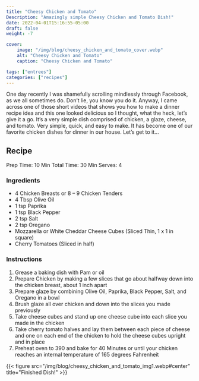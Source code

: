 ```yaml
---
title: "Cheesy Chicken and Tomato"
Description: "Amazingly simple Cheesy Chicken and Tomato Dish!"
date: 2022-04-01T15:16:55-05:00
draft: false
weight: -7

cover:
    image: "/img/blog/cheesy_chicken_and_tomato_cover.webp"
    alt: "Cheesy Chicken and Tomato"
    caption: "Cheesy Chicken and Tomato"

tags: ["entrees"]
categories: ["recipes"]
---
```


One day recently I was shamefully scrolling mindlessly through Facebook, as we all sometimes do. Don’t lie, you know you do it. Anyway, I came across one of those short videos that shows you how to make a dinner recipe idea and this one looked delicious so I thought, what the heck, let’s give it a go. It’s a very simple dish comprised of chicken, a glaze, cheese, and tomato. Very simple, quick, and easy to make. It has become one of our favorite chicken dishes for dinner in our house. Let’s get to it…  

## Recipe
Prep Time: 10 Min
Total Time: 30 Min
Serves: 4  

### Ingredients
* 4 Chicken Breasts or 8 – 9 Chicken Tenders
* 4 Tbsp Olive Oil
* 1 tsp Paprika
* 1 tsp Black Pepper
* 2 tsp Salt
* 2 tsp Oregano
* Mozzarella or White Cheddar Cheese Cubes (Sliced Thin, 1 x 1 in square)
* Cherry Tomatoes (Sliced in half)  

### Instructions
1. Grease a baking dish with Pam or oil
2. Prepare Chicken by making a few slices that go about halfway down into the chicken breast, about 1 inch apart
3. Prepare glaze by combining Olive Oil, Paprika, Black Pepper, Salt, and Oregano in a bowl
4. Brush glaze all over chicken and down into the slices you made previously
5. Take cheese cubes and stand up one cheese cube into each slice you made in the chicken
6. Take cherry tomato halves and lay them between each piece of cheese and one on each end of the chicken to hold the cheese cubes upright and in place
7. Preheat oven to 390 and bake for 40 Minutes or until your chicken reaches an internal temperature of 165 degrees Fahrenheit  

{{< figure src="/img/blog/cheesy_chicken_and_tomato_img1.webp#center" title="Finished Dish!" >}}